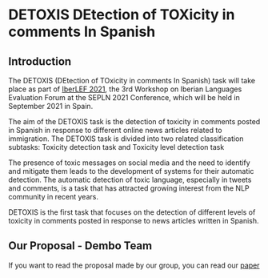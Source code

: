 # DETOXIS DEtection of TOXicity in comments In Spanish

## Introduction

The DETOXIS (DEtection of TOxicity in comments In Spanish) task will take place as part of <a href="https://sites.google.com/view/iberlef2021/organization" rel="nofollow">IberLEF 2021</a>, the 3rd Workshop on Iberian Languages Evaluation Forum at the SEPLN 2021 Conference, which will be held in September 2021 in Spain.

The aim of the DETOXIS task is the detection of toxicity in comments posted in Spanish in response to different online news articles related to immigration. The DETOXIS task is divided into two related classification subtasks: Toxicity detection task and Toxicity level detection task

The presence of toxic messages on social media and the need to identify and mitigate them leads to the development of systems for their automatic detection. The automatic detection of toxic language, especially in tweets and comments, is a task that has attracted growing interest from the NLP community in recent years.

DETOXIS is the first task that focuses on the detection of different levels of toxicity in comments posted in response to news articles written in Spanish.

## Our Proposal - Dembo Team

If you want to read the proposal made by our group, you can read our <a href="https://github.com/alvaro-mazcu-herreros/LNR_project/blob/main/report/Mar%C3%ADnM_Mazcu%C3%B1%C3%A1nA_Paper.pdf" rel="nofollow">paper</a>
